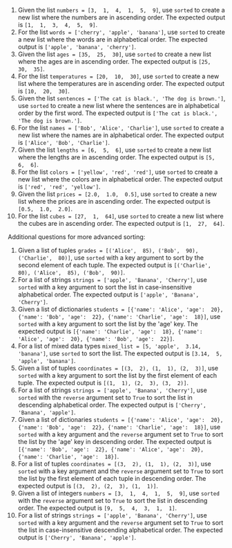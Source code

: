 
1. Given the list `numbers = [3,  1,  4,  1,  5,  9]`, use `sorted` to create a new list where the numbers are in ascending order. The expected output is `[1,  1,  3,  4,  5,  9]`.
2. For the list `words = ['cherry', 'apple', 'banana']`, use `sorted` to create a new list where the words are in alphabetical order. The expected output is `['apple', 'banana', 'cherry']`.
3. Given the list `ages = [35,  25,  30]`, use `sorted` to create a new list where the ages are in ascending order. The expected output is `[25,  30,  35]`.
4. For the list `temperatures = [20,  10,  30]`, use `sorted` to create a new list where the temperatures are in ascending order. The expected output is `[10,  20,  30]`.
5. Given the list `sentences = ['The cat is black.', 'The dog is brown.']`, use `sorted` to create a new list where the sentences are in alphabetical order by the first word. The expected output is `['The cat is black.', 'The dog is brown.']`.
6. For the list `names = ['Bob', 'Alice', 'Charlie']`, use `sorted` to create a new list where the names are in alphabetical order. The expected output is `['Alice', 'Bob', 'Charlie']`.
7. Given the list `lengths = [6,  5,  6]`, use `sorted` to create a new list where the lengths are in ascending order. The expected output is `[5,  6,  6]`.
8. For the list `colors = ['yellow', 'red', 'red']`, use `sorted` to create a new list where the colors are in alphabetical order. The expected output is `['red', 'red', 'yellow']`.
9. Given the list `prices = [2.0,  1.0,  0.5]`, use `sorted` to create a new list where the prices are in ascending order. The expected output is `[0.5,  1.0,  2.0]`.
10. For the list `cubes = [27,  1,  64]`, use `sorted` to create a new list where the cubes are in ascending order. The expected output is `[1,  27,  64]`.

Additional questions for more advanced sorting:

1. Given a list of tuples `grades = [('Alice',  85), ('Bob',  90), ('Charlie',  80)]`, use `sorted` with a key argument to sort by the second element of each tuple. The expected output is `[('Charlie',  80), ('Alice',  85), ('Bob',  90)]`.
2. For a list of strings `strings = ['apple', 'Banana', 'Cherry']`, use `sorted` with a key argument to sort the list in case-insensitive alphabetical order. The expected output is `['apple', 'Banana', 'Cherry']`.
3. Given a list of dictionaries `students = [{'name': 'Alice', 'age':  20}, {'name': 'Bob', 'age':  22}, {'name': 'Charlie', 'age':  18}]`, use `sorted` with a key argument to sort the list by the 'age' key. The expected output is `[{'name': 'Charlie', 'age':  18}, {'name': 'Alice', 'age':  20}, {'name': 'Bob', 'age':  22}]`.
4. For a list of mixed data types `mixed_list = [5, 'apple',  3.14, 'banana']`, use `sorted` to sort the list. The expected output is `[3.14,  5, 'apple', 'banana']`.
5. Given a list of tuples `coordinates = [(3,  2), (1,  1), (2,  3)]`, use `sorted` with a key argument to sort the list by the first element of each tuple. The expected output is `[(1,  1), (2,  3), (3,  2)]`.
6. For a list of strings `strings = ['apple', 'Banana', 'Cherry']`, use `sorted` with the `reverse` argument set to `True` to sort the list in descending alphabetical order. The expected output is `['Cherry', 'Banana', 'apple']`.
7. Given a list of dictionaries `students = [{'name': 'Alice', 'age':  20}, {'name': 'Bob', 'age':  22}, {'name': 'Charlie', 'age':  18}]`, use `sorted` with a key argument and the `reverse` argument set to `True` to sort the list by the 'age' key in descending order. The expected output is `[{'name': 'Bob', 'age':  22}, {'name': 'Alice', 'age':  20}, {'name': 'Charlie', 'age':  18}]`.
8. For a list of tuples `coordinates = [(3,  2), (1,  1), (2,  3)]`, use `sorted` with a key argument and the `reverse` argument set to `True` to sort the list by the first element of each tuple in descending order. The expected output is `[(3,  2), (2,  3), (1,  1)]`.
9. Given a list of integers `numbers = [3,  1,  4,  1,  5,  9]`, use `sorted` with the `reverse` argument set to `True` to sort the list in descending order. The expected output is `[9,  5,  4,  3,  1,  1]`.
10. For a list of strings `strings = ['apple', 'Banana', 'Cherry']`, use `sorted` with a key argument and the `reverse` argument set to `True` to sort the list in case-insensitive descending alphabetical order. The expected output is `['Cherry', 'Banana', 'apple']`.